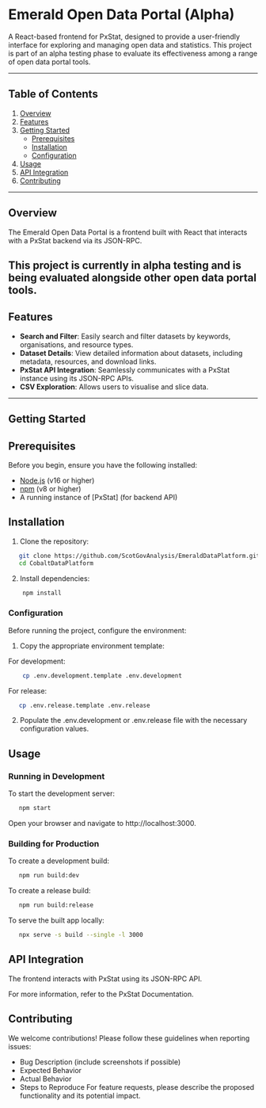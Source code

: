# Emerald Open Data Portal (Alpha)

A React-based frontend for PxStat, designed to provide a user-friendly interface for exploring and managing open data and statistics. This project is part of an alpha testing phase to evaluate its effectiveness among a range of open data portal tools.



---

## Table of Contents

1. [Overview](#overview)
2. [Features](#features)
3. [Getting Started](#getting-started)
   - [Prerequisites](#prerequisites)
   - [Installation](#installation)
   - [Configuration](#configuration)
4. [Usage](#usage)
5. [API Integration](#api-integration)
6. [Contributing](#contributing)

---

## Overview

The Emerald Open Data Portal is a frontend built with React that interacts with a PxStat backend via its JSON-RPC.

This project is currently in alpha testing and is being evaluated alongside other open data portal tools. 
---

## Features

- **Search and Filter**: Easily search and filter datasets by keywords, organisations, and resource types.
- **Dataset Details**: View detailed information about datasets, including metadata, resources, and download links.
- **PxStat API Integration**: Seamlessly communicates with a PxStat instance using its JSON-RPC APIs.
- **CSV Exploration**: Allows users to visualise and slice data.

---

## Getting Started

## Prerequisites

Before you begin, ensure you have the following installed:

- [Node.js](https://nodejs.org/) (v16 or higher)
- [npm](https://www.npmjs.com/) (v8 or higher)
- A running instance of [PxStat] (for backend API)

## Installation

1. Clone the repository:
```bash
   git clone https://github.com/ScotGovAnalysis/EmeraldDataPlatform.git
   cd CobaltDataPlatform
```

2. Install dependencies:
```bash
    npm install
```

### Configuration

Before running the project, configure the environment:

1.  Copy the appropriate environment template:

For development:
```bash
    cp .env.development.template .env.development
```

For release:
```bash
   cp .env.release.template .env.release
```
2.  Populate the .env.development or .env.release file with the necessary configuration values.

## Usage
### Running in Development

To start the development server:

```bash
   npm start
```
Open your browser and navigate to http://localhost:3000.

### Building for Production
To create a development build:

```bash
   npm run build:dev
```
To create a release build:

```bash
   npm run build:release
```

To serve the built app locally:

```bash
   npx serve -s build --single -l 3000
```

## API Integration
The frontend interacts with PxStat using its JSON-RPC API. 

For more information, refer to the PxStat Documentation.

## Contributing
We welcome contributions! Please follow these guidelines when reporting issues:

- Bug Description (include screenshots if possible)
- Expected Behavior
- Actual Behavior
- Steps to Reproduce
For feature requests, please describe the proposed functionality and its potential impact.
